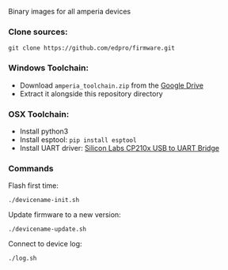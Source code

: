 Binary images for all amperia devices

### Clone sources:

```
git clone https://github.com/edpro/firmware.git
```

### Windows Toolchain:

* Download `amperia_toolchain.zip` from the [Google Drive](https://drive.google.com/drive/folders/0B1MSlIDvzD9TV21lRmVJT1gxUlk?usp=sharing)
* Extract it alongside this repository directory

### OSX Toolchain:

* Install python3
* Install esptool: `pip install esptool`
* Install UART driver: [Silicon Labs CP210x USB to UART Bridge](https://www.silabs.com/products/development-tools/software/usb-to-uart-bridge-vcp-drivers)  


### Commands

Flash first time:

```
./devicename-init.sh
```

Update firmware to a new version:

```
./devicename-update.sh
```

Connect to device log:

```
./log.sh
```





